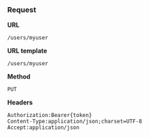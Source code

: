 ### Request

**URL**

`/users/myuser`

**URL template**

`/users/myuser`

**Method**

`PUT`

**Headers**

`Authorization:Bearer{token}`  
`Content-Type:application/json;charset=UTF-8`  
`Accept:application/json`  
